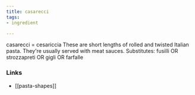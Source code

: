```yaml
---
title: casarecci
tags:
- ingredient

---
```

casarecci = cesariccia These are short lengths of rolled and twisted Italian pasta. They're usually served with meat sauces. Substitutes: fusilli OR strozzapreti OR gigli OR farfalle

### Links

* [[pasta-shapes]]
